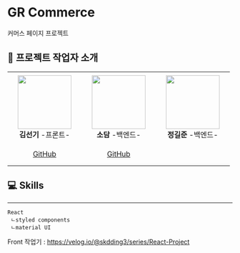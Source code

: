 # GR Commerce

커머스 페이지 프로젝트

## 👋 프로젝트 작업자 소개

<table>
    <tr height="160px">
        <td align="center" width="150px">
            <a href="https://github.com/skdding3"><img height="120px" width="120px" src="https://avatars.githubusercontent.com/u/83565313?v=4"/></a>
            <br />
            <strong>김선기</strong> -프론트-
        </td>
            <td align="center" width="150px">
            <a href="https://github.com/DamiSoh"><img height="120px" width="120px" src="https://avatars.githubusercontent.com/u/83524438?v=4"/></a>
            <br />
            <strong>소담</strong> -백엔드-
        </td>
        </td>
            <td align="center" width="150px">
            <a href="https://github.com/Gilbert9172"><img height="120px" width="120px" src="https://avatars.githubusercontent.com/u/83274792?v=4"/></a>
            <br />
            <strong>정길준</strong> -백엔드-
        </td>
    </tr>
    <tr height="50px">
        <td align="center">
            <a href="https://github.com/skdding3"> GitHub</a>
            <br />
        </td>
        <td align="center">
            <a href="https://github.com/DamiSoh"> GitHub</a>
            <br />
        </td>
    </tr>
</table>

## 💻 Skills

---

```
React
 ㄴstyled components
 ㄴmaterial UI
```

Front 작업기 : https://velog.io/@skdding3/series/React-Project
